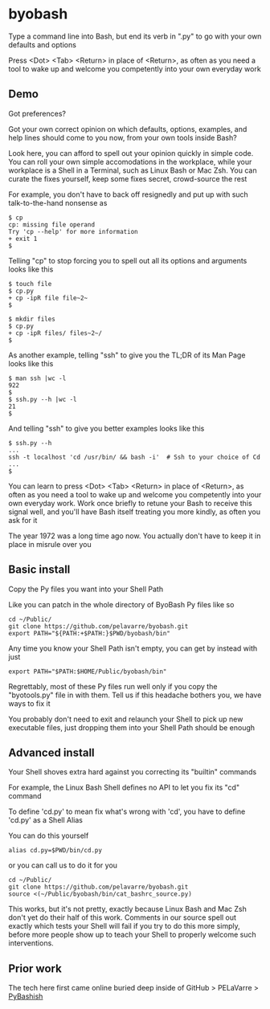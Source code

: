 # byobash
Type a command line into Bash,
but end its verb in ".py" to go with your own defaults and options

Press \<Dot\> \<Tab\> \<Return\> in place of \<Return\>,
as often as you need a tool to wake up and welcome you competently
into your own everyday work

## Demo

Got preferences?

Got your own correct opinion on which defaults, options, examples, and help lines
should come to you now, from your own tools inside Bash?

Look here, you can afford to spell out your opinion quickly in simple code.
You can roll your own simple accomodations in the workplace,
while your workplace is a Shell in a Terminal, such as Linux Bash or Mac Zsh.
You can curate the fixes yourself, keep some fixes secret, crowd-source the rest

For example, you don't have to back off resignedly and
put up with such talk-to-the-hand nonsense as

    $ cp
    cp: missing file operand
    Try 'cp --help' for more information
    + exit 1
    $

Telling "cp" to stop forcing you to spell out all its options and arguments
looks like this

    $ touch file
    $ cp.py
    + cp -ipR file file~2~
    $

    $ mkdir files
    $ cp.py
    + cp -ipR files/ files~2~/
    $

As another example, telling "ssh" to give you the TL;DR of its Man Page
looks like this

    $ man ssh |wc -l
    922
    $
    $ ssh.py --h |wc -l
    21
    $

And telling "ssh" to give you better examples
looks like this

    $ ssh.py --h
    ...
    ssh -t localhost 'cd /usr/bin/ && bash -i'  # Ssh to your choice of Cd
    ...
    $

You can learn to press \<Dot\> \<Tab\> \<Return\> in place of \<Return\>,
as often as you need a tool to wake up and welcome you competently
into your own everyday work.
Work once briefly to retune your Bash to receive this signal well, and
you'll have Bash itself treating you more kindly, as often you ask for it

The year 1972 was a long time ago now.
You actually don't have to keep it in place in misrule over you

## Basic install

Copy the Py files you want into your Shell Path

Like you can patch in the whole directory of ByoBash Py files like so

    cd ~/Public/
    git clone https://github.com/pelavarre/byobash.git
    export PATH="${PATH:+$PATH:}$PWD/byobash/bin"

Any time you know your Shell Path isn't empty, you can get by instead with just

    export PATH="$PATH:$HOME/Public/byobash/bin"

Regrettably,
most of these Py files run well only if you copy the "byotools.py" file in with them.
Tell us if this headache bothers you, we have ways to fix it

You probably don't need to
exit and relaunch your Shell to pick up new executable files,
just dropping them into your Shell Path should be enough

## Advanced install

Your Shell shoves extra hard against you correcting its "builtin" commands

For example, the Linux Bash Shell defines no API to let you fix its "cd" command

To define 'cd.py' to mean fix what's wrong with 'cd',
you have to define 'cd.py' as a Shell Alias

You can do this yourself

    alias cd.py=$PWD/bin/cd.py

or you can call us to do it for you

    cd ~/Public/
    git clone https://github.com/pelavarre/byobash.git
    source <(~/Public/byobash/bin/cat_bashrc_source.py)

This works, but it's not pretty, exactly because
Linux Bash and Mac Zsh don't yet do their half of this work.
Comments in our source spell out exactly which tests your Shell will fail
if you try to do this more simply,
before more people show up to teach your Shell to properly welcome such interventions.

## Prior work

The tech here first came online buried deep inside of
GitHub > PELaVarre > [PyBashish](https://github.com/pelavarre/pybashish)
